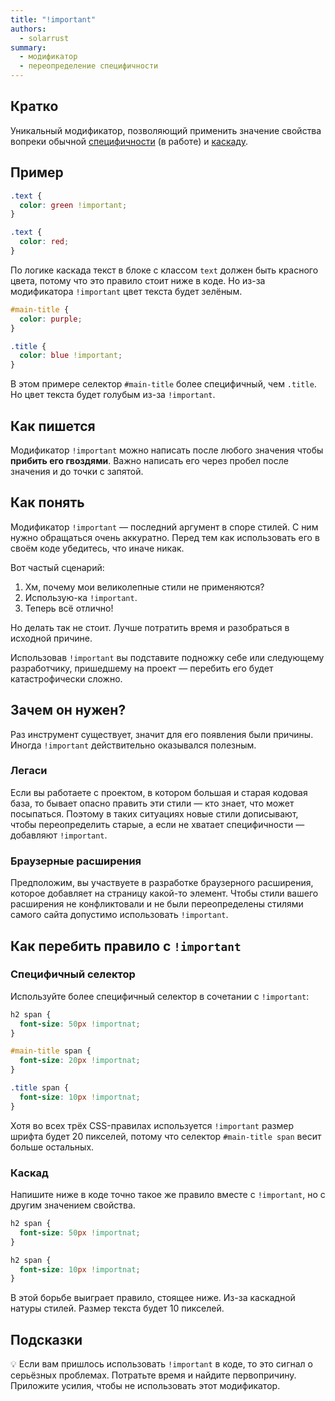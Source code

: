 ```yaml
---
title: "!important"
authors:
  - solarrust
summary:
  - модификатор
  - переопределение специфичности
---
```


## Кратко

Уникальный модификатор, позволяющий применить значение свойства вопреки обычной [специфичности](/css/articles/specificity) (в работе) и [каскаду](/css/doka/cascade).

## Пример

```css
.text {
  color: green !important;
}

.text {
  color: red;
}
```

По логике каскада текст в блоке с классом `text` должен быть красного цвета, потому что это правило стоит ниже в коде. Но из-за модификатора `!important` цвет текста будет зелёным.

```css
#main-title {
  color: purple;
}

.title {
  color: blue !important;
}
```

В этом примере селектор `#main-title` более специфичный, чем `.title`. Но цвет текста будет голубым из-за `!important`.

## Как пишется

Модификатор `!important` можно написать после любого значения чтобы **прибить его гвоздями**. Важно написать его через пробел после значения и до точки с запятой.

## Как понять

Модификатор `!important` — последний аргумент в споре стилей. С ним нужно обращаться очень аккуратно. Перед тем как использовать его в своём коде убедитесь, что иначе никак.

Вот частый сценарий:

1. Хм, почему мои великолепные стили не применяются?
1. Использую-ка `!important`.
1. Теперь всё отлично!

Но делать так не стоит. Лучше потратить время и разобраться в исходной причине.

Использовав `!important` вы подставите подножку себе или следующему разработчику, пришедшему на проект — перебить его будет катастрофически сложно.

## Зачем он нужен?

Раз инструмент существует, значит для его появления были причины. Иногда `!important` действительно оказывался полезным.

### Легаси

Если вы работаете с проектом, в котором большая и старая кодовая база, то бывает опасно править эти стили — кто знает, что может посыпаться. Поэтому в таких ситуациях новые стили дописывают, чтобы переопределить старые, а если не хватает специфичности — добавляют `!important`.

### Браузерные расширения

Предположим, вы участвуете в разработке браузерного расширения, которое добавляет на страницу какой-то элемент. Чтобы стили вашего расширения не конфликтовали и не были переопределены стилями самого сайта допустимо использовать `!important`.

## Как перебить правило с `!important`

### Специфичный селектор

Используйте более специфичный селектор в сочетании с `!important`:

```css
h2 span {
  font-size: 50px !importnat;
}

#main-title span {
  font-size: 20px !importnat;
}

.title span {
  font-size: 10px !importnat;
}
```

Хотя во всех трёх CSS-правилах используется `!important` размер шрифта будет 20 пикселей, потому что селектор `#main-title span` весит больше остальных.

### Каскад

Напишите ниже в коде точно такое же правило вместе с `!important`, но с другим значением свойства.

```css
h2 span {
  font-size: 50px !importnat;
}

h2 span {
  font-size: 10px !importnat;
}
```

В этой борьбе выиграет правило, стоящее ниже. Из-за каскадной натуры стилей. Размер текста будет 10 пикселей.

## Подсказки

💡 Если вам пришлось использовать `!important` в коде, то это сигнал о серьёзных проблемах. Потратьте время и найдите первопричину. Приложите усилия, чтобы не использовать этот модификатор.
